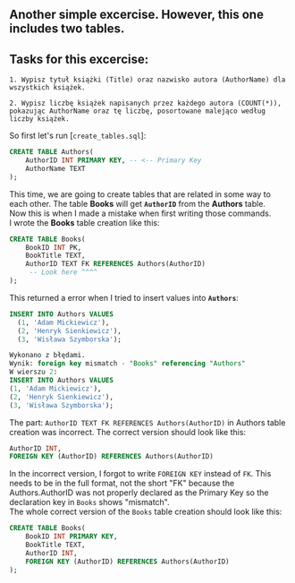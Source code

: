 ## Another simple excercise. However, this one includes two tables.

## Tasks for this excercise:
```
1. Wypisz tytuł książki (Title) oraz nazwisko autora (AuthorName) dla wszystkich książek.

2. Wypisz liczbę książek napisanych przez każdego autora (COUNT(*)), pokazując AuthorName oraz tę liczbę, posortowane malejąco według liczby książek.
```
So first let's run [`create_tables.sql`]:
```sql
CREATE TABLE Authors(
	AuthorID INT PRIMARY KEY, -- <-- Primary Key
	AuthorName TEXT
);
```
This time, we are going to create tables that are related in some way to each other. The table **Books** will get **`AuthorID`** from the **Authors** table.  
Now this is when I made a mistake when first writing those commands.  
I wrote the **Books** table creation like this:
```sql
CREATE TABLE Books(
    BookID INT PK,
    BookTitle TEXT,
    AuthorID TEXT FK REFERENCES Authors(AuthorID)
     -- Look here ^^^^
);
``` 
This returned a error when I tried to insert values into **`Authors`**:
```sql
INSERT INTO Authors VALUES
  (1, 'Adam Mickiewicz'),
  (2, 'Henryk Sienkiewicz'),
  (3, 'Wisława Szymborska');

Wykonano z błędami.
Wynik: foreign key mismatch - "Books" referencing "Authors"
W wierszu 2:
INSERT INTO Authors VALUES
(1, 'Adam Mickiewicz'),
(2, 'Henryk Sienkiewicz'),
(3, 'Wisława Szymborska');
```
The part: `AuthorID TEXT FK REFERENCES Authors(AuthorID)` in Authors table creation was incorrect. The correct version should look like this:
```sql
AuthorID INT,
FOREIGN KEY (AuthorID) REFERENCES Authors(AuthorID)
```
In the incorrect version, I forgot to write `FOREIGN KEY` instead of `FK`. This needs to be in the full format, not the short "FK" because the Authors.AuthorID was not properly declared as the Primary Key so the declaration key in `Books` shows "mismatch".  
The whole correct version of the `Books` table creation should look like this:
```sql
CREATE TABLE Books(
    BookID INT PRIMARY KEY,
    BookTitle TEXT,
    AuthorID INT,
    FOREIGN KEY (AuthorID) REFERENCES Authors(AuthorID)
);
```